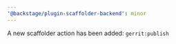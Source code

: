 ```yaml
---
'@backstage/plugin-scaffolder-backend': minor
---
```


A new scaffolder action has been added: `gerrit:publish`
